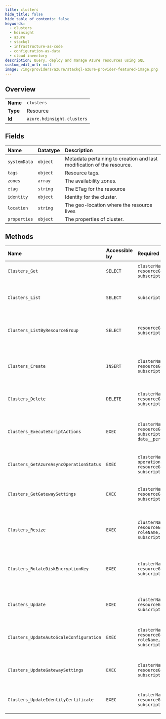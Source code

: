```yaml
---
title: clusters
hide_title: false
hide_table_of_contents: false
keywords:
  - clusters
  - hdinsight
  - azure    
  - stackql
  - infrastructure-as-code
  - configuration-as-data
  - cloud inventory
description: Query, deploy and manage Azure resources using SQL
custom_edit_url: null
image: /img/providers/azure/stackql-azure-provider-featured-image.png
---
```

  
    

## Overview
<table><tbody>
<tr><td><b>Name</b></td><td><code>clusters</code></td></tr>
<tr><td><b>Type</b></td><td>Resource</td></tr>
<tr><td><b>Id</b></td><td><code>azure.hdinsight.clusters</code></td></tr>
</tbody></table>

## Fields
| Name | Datatype | Description |
|:-----|:---------|:------------|
| `systemData` | `object` | Metadata pertaining to creation and last modification of the resource. |
| `tags` | `object` | Resource tags. |
| `zones` | `array` | The availability zones. |
| `etag` | `string` | The ETag for the resource |
| `identity` | `object` | Identity for the cluster. |
| `location` | `string` | The geo-location where the resource lives |
| `properties` | `object` | The properties of cluster. |
## Methods
| Name | Accessible by | Required Params | Description |
|:-----|:--------------|:----------------|:------------|
| `Clusters_Get` | `SELECT` | `clusterName, resourceGroupName, subscriptionId` | Gets the specified cluster. |
| `Clusters_List` | `SELECT` | `subscriptionId` | Lists all the HDInsight clusters under the subscription. |
| `Clusters_ListByResourceGroup` | `SELECT` | `resourceGroupName, subscriptionId` | Lists the HDInsight clusters in a resource group. |
| `Clusters_Create` | `INSERT` | `clusterName, resourceGroupName, subscriptionId` | Creates a new HDInsight cluster with the specified parameters. |
| `Clusters_Delete` | `DELETE` | `clusterName, resourceGroupName, subscriptionId` | Deletes the specified HDInsight cluster. |
| `Clusters_ExecuteScriptActions` | `EXEC` | `clusterName, resourceGroupName, subscriptionId, data__persistOnSuccess` | Executes script actions on the specified HDInsight cluster. |
| `Clusters_GetAzureAsyncOperationStatus` | `EXEC` | `clusterName, operationId, resourceGroupName, subscriptionId` | The the async operation status. |
| `Clusters_GetGatewaySettings` | `EXEC` | `clusterName, resourceGroupName, subscriptionId` | Gets the gateway settings for the specified cluster. |
| `Clusters_Resize` | `EXEC` | `clusterName, resourceGroupName, roleName, subscriptionId` | Resizes the specified HDInsight cluster to the specified size. |
| `Clusters_RotateDiskEncryptionKey` | `EXEC` | `clusterName, resourceGroupName, subscriptionId` | Rotate disk encryption key of the specified HDInsight cluster. |
| `Clusters_Update` | `EXEC` | `clusterName, resourceGroupName, subscriptionId` | Patch HDInsight cluster with the specified parameters. |
| `Clusters_UpdateAutoScaleConfiguration` | `EXEC` | `clusterName, resourceGroupName, roleName, subscriptionId` | Updates the Autoscale Configuration for HDInsight cluster. |
| `Clusters_UpdateGatewaySettings` | `EXEC` | `clusterName, resourceGroupName, subscriptionId` | Configures the gateway settings on the specified cluster. |
| `Clusters_UpdateIdentityCertificate` | `EXEC` | `clusterName, resourceGroupName, subscriptionId` | Updates the cluster identity certificate. |

